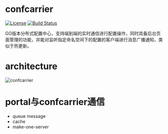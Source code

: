 # confcarrier

[![License](http://img.shields.io/:license-apache-brightgreen.svg)](http://www.apache.org/licenses/LICENSE-2.0.html)
[![Build Status](https://travis-ci.org/data2/confcarrier.svg?branch=master)](https://travis-ci.org/data2/confcarrier)

GO版本分布式配置中心，支持端到端的实时通信进行配置操作，同时具备后台页面管理的功能，并能对监听指定命名空间下的配置的客户端进行消息广播通知，类似于热更新。

# architecture

![confcarrier](https://user-images.githubusercontent.com/13504729/131481175-3f4f0776-79a9-4c2c-aef7-73c533c21004.png)

# portal与confcarrier通信

+ queue message
+ cache
+ make-one-server

